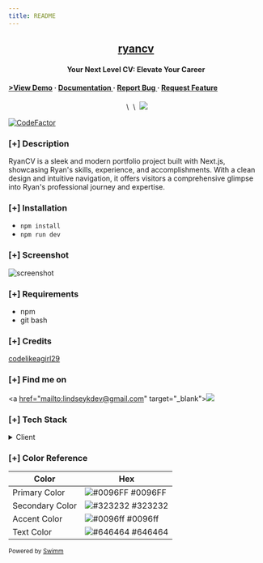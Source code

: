 ```yaml
---
title: README
---
```

<h2 align="center"><u>ryancv</u></h2>

<h4 align="center"> Your Next Level CV: Elevate Your Career </h4>

<h4> <a href=<https://ryancv-psi.vercel.app/>>View Demo</a> <span> · </span> <a href="<https://github.com/codelikeagirl29/ryancv/blob/master/README.md>"> Documentation </a> <span> · </span> <a href="<https://github.com/codelikeagirl29/ryancv/issues>"> Report Bug </a> <span> · </span> <a href="<https://github.com/codelikeagirl29/ryancv/issues>"> Request Feature </a> </h4>

<p align="center">&nbsp;\
&nbsp;\
&nbsp;<img src="<https://github-readme-stats.vercel.app/api/pin/?username=codelikeagirl29&repo=ryancv&theme=synthwave>"> </p>

[![CodeFactor](https://www.codefactor.io/repository/github/codelikeagirl29/ryancv/badge)](https://www.codefactor.io/repository/github/codelikeagirl29/ryancv)

### \[+\] Description

RyanCV is a sleek and modern portfolio project built with Next.js, showcasing Ryan's skills, experience, and accomplishments. With a clean design and intuitive navigation, it offers visitors a comprehensive glimpse into Ryan's professional journey and expertise.

### \[+\] Installation

- `npm install`
- `npm run dev`

### \[+\] Screenshot

![screenshot](https://res.cloudinary.com/codelikeagirl29/image/upload/v1711498459/projects/Ryan-vCard-Resume-CV-Template_gmxej3.png)

### \[+\] Requirements

- npm
- git bash

### \[+\] Credits

<a href="<https://github.com/codelikeagirl29/ryancv>">codelikeagirl29</a>

### \[+\] Find me on

<a [href="mailto:lindseykdev@gmail.com](mailto:href=%22mailto:lindseykdev@gmail.com)" target="\_blank"><img src="<https://img.shields.io/badge/Email-lindseykdev@gmail.com-blue?style=for-the-badge&logo=gmail>"></a>

### \[+\] Tech Stack

<details> <summary>Client</summary> <ul> <li><a href="<https://nextjs.org/docs>">next.js</a></li> <li><a href="<https://react.dev/>">react.js</a></li> </ul> </details>

### \[+\] Color Reference

| Color           | Hex                                                              |
| --------------- | ---------------------------------------------------------------- |
| Primary Color   | ![#0096FF](https://via.placeholder.com/10/0096FF?text=+) #0096FF |
| Secondary Color | ![#323232](https://via.placeholder.com/10/323232?text=+) #323232 |
| Accent Color    | ![#0096ff](https://via.placeholder.com/10/0096ff?text=+) #0096ff |
| Text Color      | ![#646464](https://via.placeholder.com/10/646464?text=+) #646464 |

<SwmMeta version="3.0.0"><sup>Powered by [Swimm](https://app.swimm.io/)</sup></SwmMeta>
